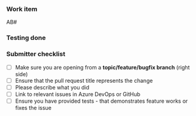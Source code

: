 <!-- Please describe your pull request in this section. 
What does your pull request do? Anything for the reviewer to know?

If there's anything interesting to call out to reviewers, create the pull request first and then do
a self-review, adding your open comments to the PR description to explain why something has been done in a particular way.
-->


### Work item 

<!-- Add your work item number after AB#, Azure Boards will automatically link it for you -->
AB#

### Testing done

<!-- Comment:
Provide a clear description of how this change was tested.
At minimum this should include proof that a computer has executed the changed lines.
Ideally this should include an automated test or an explanation as to why this change has no tests.
Note that automated test coverage is less than complete, so a successful PR build does not necessarily imply that a computer has executed the changed lines.
If automated test coverage does not exist for the lines you are changing, you must describe the scenario(s) in which you manually tested the change.
For refactoring and code cleanup changes, exercise the code before and after the change and verify the behavior remains the same.
-->

### Submitter checklist
- [ ] Make sure you are opening from a **topic/feature/bugfix branch** (right side)
- [ ] Ensure that the pull request title represents the change
- [ ] Please describe what you did
- [ ] Link to relevant issues in Azure DevOps or GitHub
- [ ] Ensure you have provided tests - that demonstrates feature works or fixes the issue

<!--
Put an `x` into the [ ] to show you have filled the information.
The template comes from https://github.com/networkrail-azure/.github/blob/main/pull_request_template.md 
You can override it by creating .github/pull_request_template.md in your own repository 
-->
